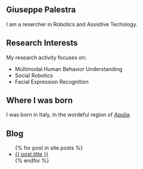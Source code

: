 ## Giuseppe Palestra
I am a resercher in Robotics and Assistive Techology.

## Research Interests
My research activity focuses on: 
- Multimodal Human Behavior Understanding
- Social Robotics 
- Facial Expression Recognition

## Where I was born
I was born in Italy, in the wordeful region of [Apulia](https://en.wikipedia.org/wiki/Apulia).

## Blog
<ul>
  {% for post in site.posts %}
    <li>
      <a href="{{ post.url }}">{{ post.title }}</a>
    </li>
  {% endfor %}
</ul>
